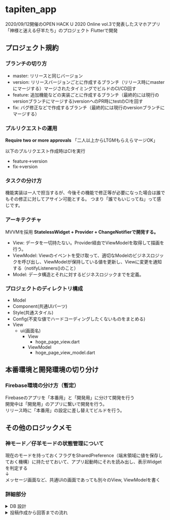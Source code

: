 # tapiten_app

2020/09/12開催のOPEN HACK U 2020 Online vol.3で発表したスマホアプリ「神様と迷える仔羊たち」のプロジェクト
Flutterで開発

## プロジェクト規約
### ブランチの切り方
- master: リリースと同じバージョン
- version: リリースバージョンごとに作成するブランチ（リリース時にmasterにマージする）マージされたタイミングでビルドのCI/CD回す
- feature: 追加機能などの実装ごとに作成するブランチ（最終的には現行のversionブランチにマージする)versionへのPR時にtestのCIを回す
- fix: バグ修正などで作成するブランチ（最終的には現行のversionブランチにマージする）

### プルリクエストの運用
**Require two or more approvals**
「二人以上からLTGMもらえらマージOK」

以下のプルリクエスト作成時はCIを実行
- feature->version
- fix->version

### タスクの分け方
機能実装は一人で担当するが、今後その機能で修正等が必要になった場合は誰でもその修正に対してアサイン可能とする。
つまり「誰でもいじってね」って感じです。

### アーキテクチャ
MVVMを採用
**StatelessWidget + Provider + ChangeNotifierで開発する。**
- View: データを一切持たない。Provider経由でViewModelを取得して描画を行う。
- ViewModel: Viewのイベントを受け取って、適切なModelのビジネスロジックを呼び出し、ViewModelが保持している値を更新し、Viewに変更を通知する（notifyListeners()のこと）
- Model: データ構造とそれに対するビジネスロジックまでを定義。

### プロジェクトのディレクトリ構成
- Model
- Component(共通UIパーツ)
- Style(共通スタイル)
- Config(不変な値でハードコーディングしたくないものをまとめる)
- View
    - ui(画面名)
        - View
            - hoge_page_view.dart
        - ViewModel
            - hoge_page_view_model.dart


## 本番環境と開発環境の切り分け
### Firebase環境の分け方（暫定）
Firebaseのアプリを「本番用」と「開発用」に分けて開発を行う  
開発中は「開発用」のアプリに繋いで開発を行う。  
リリース時に「本番用」の設定に差し替えてビルドを行う。  


## その他のロジックメモ
### 神モード／仔羊モードの状態管理について
現在のモードを持っておくフラグをSharedPreference（端末領域に値を保存しておく機構）に持たせておいて、アプリ起動時にそれを読み出し、表示Widgetを判定する  
↓  
メッセージ画面など、共通UIの画面であっても別々のView, ViewModelを書く

### 詳細部分
<details>
<summary>DB 設計</summary>

```
{
  // ホーム画面（ランキング）-> "god_ranking", "sheep_ranking"でソートして取る
  "ranking": {
    "god_ranking": [{"id", "user_name", "image_url"}],
    "sheep_ranking": [{"id", "user_name", "image_url"}]
  },

  // マッチング画面
  "matching_state": {[
    id: {
      "is_login": true/false, // godもsheepもt/f取れる
      "is_waiting": true/false, // sheepのみtrueが取れる
      "is_searching": true/false, // godのみtrueが取れる
      "opponent_id": "相手のID"(String)
    }]
  },

  // 履歴画面
  // 神様モードの時はanswersを
  // 仔羊モードの時はquestionsを
  // 取得する
  "messages": {
    "answers": [
      id: {[
        "questioner_id": "質問者のログインID"(String),
        "question_content": "質問文"(String),
        "answer1": "選択肢1"(String),
        "answer2": "選択肢2"(String),
        "review_score": 3(int),
        "selected_anser_index": 0(int),
      ]
    }],
    "questions": [
      id: {[
        "answerer_id": "回答者のユーザーID"(String),
        "question_content": "質問文"(String),
        "answer1": "回答できる選択肢1"(String),
        "answer2": "回答できる選択肢2"(String),
        "god_message": "神様からの名言"(String),
        "selected_answer_index": 0(int),
      ]}
    ]
  }

  // プロフィール画面用コレクション -> 自己idで取ってくる
  "user_info": {
    "id": "ユーザID(UID)"(String),
    "login_id": "ユーザーID(英数字8文字以内)"(String),
    "name": "ユーザ名"(String),
    "password": "パスワード"(String),
    "god_score": 100(Int),
    "sheep_score": 100(Int),
    "isGod": true(Bool),
    "god_info": {
      "first_reward": "前半称号"(String),
      "last_reward": "後半称号"(String),
      "description": "自己紹介"(String),
    },
    "sheep_info": {
      "first_reward": "前半称号"(String),
      "last_reward": "後半称号"(String),
      "description": "自己紹介"(String)
    }
  }
}
```
</details>


<details>
<summary>投稿作成から回答までの流れ</summary>

```
1. 仔羊が投稿を作成

2. 仔羊が messages コレクションの questions->id に質問内容を書き込み

3. 仔羊側からマッチング処理
   3-0. isLogin = true && isSearching = true の神様がいる  
   3-1. 仔羊は自身の isWaiting を true にする  
   3-2. 神様は isLogin = true && isWaiting = true の仔羊を選ぶ
   3-3. 書き込み処理  
    3-3-1. 神様が仔羊の opponent_id に自身の id を書き込む  
    3-3-2. 仔羊は opponent_id の変更を検知。書き込まれた opponent_id の神様を探し、神様の opponent_id に自身の id を書き込む  
   3-4. 自身の opponent_id != "" && 相手の opponent_id != ""(or 自分の id)なら成功

4. 神様は matching コレクションの id->opponent_id から仔羊の id を取得して、messages コレクションから質問内容を取得する([questions->opponent_id].last)

5. 神様は取得した質問内容を View に表示して回答を作成する

6. 神様は回答内容を messages->questions->opponent_id と、messages->answers->id にそれぞれ書き込む

7. マッチングの破棄処理  
   7-1. 互いに opponent_id= ""にする
   7-2. 仔羊は isWaiting = false にする
   7-3. 神様は isSearching = false にする
```
</details>
